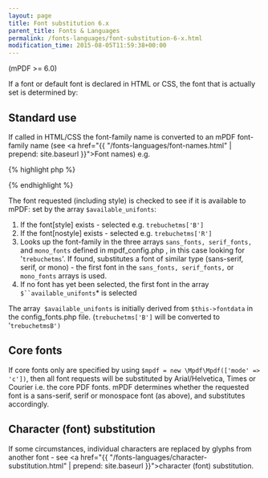 ```yaml
---
layout: page
title: Font substitution 6.x
parent_title: Fonts & Languages
permalink: /fonts-languages/font-substitution-6-x.html
modification_time: 2015-08-05T11:59:38+00:00
---
```


(mPDF >= 6.0)

If a font or default font is declared in HTML or CSS, the font that is actually set is determined by:

## Standard use

If called in HTML/CSS the font-family name is converted to an mPDF font-family name (see
<a href="{{ "/fonts-languages/font-names.html" | prepend: site.baseurl }}">Font names</a>) e.g.

{% highlight php %}

{% endhighlight %}

The font requested (including style) is checked to see if it is available to mPDF: set by the array 
`$available_unifonts`:

1. If the font[style] exists - selected e.g. `trebuchetms['B']`
2. If the font[nostyle] exists - selected e.g. `trebuchetms['R']`
3. Looks up the font-family in the three arrays `sans_fonts, serif_fonts,` and `mono_fonts` defined in 
   <span class="filename">mpdf_config.php</span> , in this case looking for '`trebuchetms`'. If found, 
   substitutes a font of similar type (sans-serif, serif, or mono) - the first font in the `sans_fonts, serif_fonts,` 
   or `mono_fonts` arrays is used.
4. If no font has yet been selected, the first font in the array `$``available_unifonts`* is selected

The array  `$available_unifonts` is initially derived from `$this->fontdata` in the 
<span class="filename">config_fonts.php</span> file. (`trebuchetms['B']` will be converted to '`trebuchetmsB')`

## Core fonts

If core fonts only are specified by using `$mpdf = new \Mpdf\Mpdf(['mode' => 'c'])`, then all font requests will be 
substituted by Arial/Helvetica, Times or Courier i.e. the core PDF fonts. mPDF determines whether the requested font 
is a sans-serif, serif or monospace font (as above), and substitutes accordingly. 

## Character (font) substitution

If some circumstances, individual characters are replaced by glyphs from another font - see 
<a href="{{ "/fonts-languages/character-substitution.html" | prepend: site.baseurl }}">character (font) substitution</a>.

